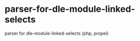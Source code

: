 parser-for-dle-module-linked-selects
====================================

parser for dle-module-linked-selects (php, propel)